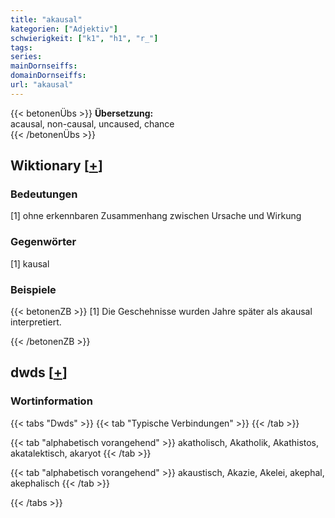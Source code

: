 ```yaml
---
title: "akausal"
kategorien: ["Adjektiv"]
schwierigkeit: ["k1", "h1", "r_"]
tags:
series:
mainDornseiffs:
domainDornseiffs:
url: "akausal"
---
```


{{< betonenÜbs >}}
**Übersetzung:**  
acausal, non-causal, uncaused, chance  
{{< /betonenÜbs >}}

## Wiktionary [[+](https://de.wiktionary.org/wiki/akausal)]

### Bedeutungen
[1] ohne erkennbaren Zusammenhang zwischen Ursache und Wirkung  

### Gegenwörter
[1] kausal  

### Beispiele
{{< betonenZB >}}
[1] Die Geschehnisse wurden Jahre später als akausal interpretiert.  

{{< /betonenZB >}}


## dwds [[+](https://www.dwds.de/wb/akausal)]

### Wortinformation
{{< tabs "Dwds" >}}
{{< tab "Typische Verbindungen" >}}
{{< /tab >}}

{{< tab "alphabetisch vorangehend" >}}
akatholisch, Akatholik, Akathistos, akatalektisch, akaryot
{{< /tab >}}

{{< tab "alphabetisch vorangehend" >}}
akaustisch, Akazie, Akelei, akephal, akephalisch
{{< /tab >}}

{{< /tabs >}}

